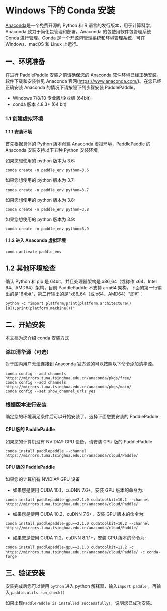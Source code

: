 # Windows 下的 Conda 安装

[Anaconda](https://www.anaconda.com/)是一个免费开源的 Python 和 R 语言的发行版本，用于计算科学，Anaconda 致力于简化包管理和部署。Anaconda 的包使用软件包管理系统 Conda 进行管理。Conda 是一个开源包管理系统和环境管理系统，可在 Windows、macOS 和 Linux 上运行。

## 一、环境准备

在进行 PaddlePaddle 安装之前请确保您的 Anaconda 软件环境已经正确安装。软件下载和安装参见 Anaconda 官网(https://www.anaconda.com/)。在您已经正确安装 Anaconda 的情况下请按照下列步骤安装 PaddlePaddle。

* Windows 7/8/10 专业版/企业版 (64bit)
* conda 版本 4.8.3+ (64 bit)

### 1.1 创建虚拟环境

#### 1.1.1 安装环境

首先根据具体的 Python 版本创建 Anaconda 虚拟环境，PaddlePaddle 的 Anaconda 安装支持以下五种 Python 安装环境。


如果您想使用的 python 版本为 3.6:

```
conda create -n paddle_env python=3.6
```

如果您想使用的 python 版本为 3.7:

```
conda create -n paddle_env python=3.7
```

如果您想使用的 python 版本为 3.8:

```
conda create -n paddle_env python=3.8
```

如果您想使用的 python 版本为 3.9:

```
conda create -n paddle_env python=3.9
```


#### 1.1.2 进入 Anaconda 虚拟环境

```
conda activate paddle_env
```


## 1.2 其他环境检查

确认 Python 和 pip 是 64bit，并且处理器架构是 x86_64（或称作 x64、Intel 64、AMD64）架构，目前 PaddlePaddle 不支持 arm64 架构。下面的第一行输出的是"64bit"，第二行输出的是"x86_64（或 x64、AMD64）"即可：

```
python -c "import platform;print(platform.architecture()[0]);print(platform.machine())"
```


## 二、开始安装

本文档为您介绍 conda 安装方式


### 添加清华源（可选）

对于国内用户无法连接到 Anaconda 官方源的可以按照以下命令添加清华源。

```
conda config --add channels https://mirrors.tuna.tsinghua.edu.cn/anaconda/pkgs/free/
conda config --add channels https://mirrors.tuna.tsinghua.edu.cn/anaconda/pkgs/main/
conda config --set show_channel_urls yes
```


### 根据版本进行安装

确定您的环境满足条件后可以开始安装了，选择下面您要安装的 PaddlePaddle


#### CPU 版的 PaddlePaddle

如果您的计算机没有 NVIDIA® GPU 设备，请安装 CPU 版的 PaddlePaddle

```
conda install paddlepaddle --channel https://mirrors.tuna.tsinghua.edu.cn/anaconda/cloud/Paddle/
```


#### GPU 版的 PaddlePaddle

如果您的计算机有 NVIDIA® GPU 设备

*  如果您是使用 CUDA 10.1，cuDNN 7.6+，安装 GPU 版本的命令为:

  ```
  conda install paddlepaddle-gpu==2.1.0 cudatoolkit=10.1 --channel https://mirrors.tuna.tsinghua.edu.cn/anaconda/cloud/Paddle/
  ```

*  如果您是使用 CUDA 10.2，cuDNN 7.6+，安装 GPU 版本的命令为:

  ```
  conda install paddlepaddle-gpu==2.1.0 cudatoolkit=10.2 --channel https://mirrors.tuna.tsinghua.edu.cn/anaconda/cloud/Paddle/
  ```

*  如果您是使用 CUDA 11.2，cuDNN 8.1.1+，安装 GPU 版本的命令为:

  ```
  conda install paddlepaddle-gpu==2.1.0 cudatoolkit=11.2 -c https://mirrors.tuna.tsinghua.edu.cn/anaconda/cloud/Paddle/ -c conda-forge
  ```


## **三、验证安装**

安装完成后您可以使用 `python` 进入 python 解释器，输入`import paddle` ，再输入
 `paddle.utils.run_check()`

如果出现`PaddlePaddle is installed successfully!`，说明您已成功安装。
